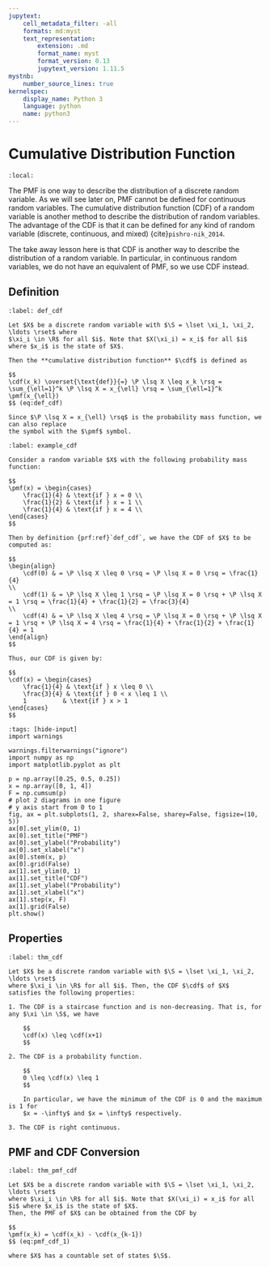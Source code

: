 ```yaml
---
jupytext:
    cell_metadata_filter: -all
    formats: md:myst
    text_representation:
        extension: .md
        format_name: myst
        format_version: 0.13
        jupytext_version: 1.11.5
mystnb:
    number_source_lines: true
kernelspec:
    display_name: Python 3
    language: python
    name: python3
---
```


# Cumulative Distribution Function

```{contents}
:local:
```

The PMF is one way to describe the distribution of a discrete random variable.
As we will see later on, PMF cannot be defined for continuous random variables.
The cumulative distribution function (CDF) of a random variable is another
method to describe the distribution of random variables. The advantage of the
CDF is that it can be defined for any kind of random variable (discrete,
continuous, and mixed) {cite}`pishro-nik_2014`.

The take away lesson here is that CDF is another way to describe the
distribution of a random variable. In particular, in continuous random
variables, we do not have an equivalent of PMF, so we use CDF instead.

## Definition

```{prf:definition} Cumulative Distribution Function
:label: def_cdf

Let $X$ be a discrete random variable with $\S = \lset \xi_1, \xi_2, \ldots \rset$ where
$\xi_i \in \R$ for all $i$. Note that $X(\xi_i) = x_i$ for all $i$ where $x_i$ is the state of $X$.

Then the **cumulative distribution function** $\cdf$ is defined as

$$
\cdf(x_k) \overset{\text{def}}{=} \P \lsq X \leq x_k \rsq = \sum_{\ell=1}^k \P \lsq X = x_{\ell} \rsq = \sum_{\ell=1}^k \pmf(x_{\ell})
$$ (eq:def_cdf)

Since $\P \lsq X = x_{\ell} \rsq$ is the probability mass function, we can also replace
the symbol with the $\pmf$ symbol.
```

```{prf:example} CDF
:label: example_cdf

Consider a random variable $X$ with the following probability mass function:

$$
\pmf(x) = \begin{cases}
    \frac{1}{4} & \text{if } x = 0 \\
    \frac{1}{2} & \text{if } x = 1 \\
    \frac{1}{4} & \text{if } x = 4 \\
\end{cases}
$$

Then by definition {prf:ref}`def_cdf`, we have the CDF of $X$ to be computed as:

$$
\begin{align}
    \cdf(0) & = \P \lsq X \leq 0 \rsq = \P \lsq X = 0 \rsq = \frac{1}{4}                                                                           \\
    \cdf(1) & = \P \lsq X \leq 1 \rsq = \P \lsq X = 0 \rsq + \P \lsq X = 1 \rsq = \frac{1}{4} + \frac{1}{2} = \frac{3}{4}                          \\
    \cdf(4) & = \P \lsq X \leq 4 \rsq = \P \lsq X = 0 \rsq + \P \lsq X = 1 \rsq + \P \lsq X = 4 \rsq = \frac{1}{4} + \frac{1}{2} + \frac{1}{4} = 1
\end{align}
$$

Thus, our CDF is given by:

$$
\cdf(x) = \begin{cases}
    \frac{1}{4} & \text{if } x \leq 0 \\
    \frac{3}{4} & \text{if } 0 < x \leq 1 \\
    1          & \text{if } x > 1
\end{cases}
$$
```

```{code-cell} ipython3
:tags: [hide-input]
import warnings

warnings.filterwarnings("ignore")
import numpy as np
import matplotlib.pyplot as plt

p = np.array([0.25, 0.5, 0.25])
x = np.array([0, 1, 4])
F = np.cumsum(p)
# plot 2 diagrams in one figure
# y axis start from 0 to 1
fig, ax = plt.subplots(1, 2, sharex=False, sharey=False, figsize=(10, 5))
ax[0].set_ylim(0, 1)
ax[0].set_title("PMF")
ax[0].set_ylabel("Probability")
ax[0].set_xlabel("x")
ax[0].stem(x, p)
ax[0].grid(False)
ax[1].set_ylim(0, 1)
ax[1].set_title("CDF")
ax[1].set_ylabel("Probability")
ax[1].set_xlabel("x")
ax[1].step(x, F)
ax[1].grid(False)
plt.show()
```

## Properties

```{prf:theorem} Properties of CDF
:label: thm_cdf

Let $X$ be a discrete random variable with $\S = \lset \xi_1, \xi_2, \ldots \rset$
where $\xi_i \in \R$ for all $i$. Then, the CDF $\cdf$ of $X$ satisfies the following properties:

1. The CDF is a staircase function and is non-decreasing. That is, for any $\xi \in \S$, we have

    $$
    \cdf(x) \leq \cdf(x+1)
    $$

2. The CDF is a probability function.

    $$
    0 \leq \cdf(x) \leq 1
    $$

    In particular, we have the minimum of the CDF is 0 and the maximum is 1 for
    $x = -\infty$ and $x = \infty$ respectively.

3. The CDF is right continuous.
```

## PMF and CDF Conversion

```{prf:theorem} PMF and CDF Conversion
:label: thm_pmf_cdf

Let $X$ be a discrete random variable with $\S = \lset \xi_1, \xi_2, \ldots \rset$
where $\xi_i \in \R$ for all $i$. Note that $X(\xi_i) = x_i$ for all $i$ where $x_i$ is the state of $X$.
Then, the PMF of $X$ can be obtained from the CDF by

$$
\pmf(x_k) = \cdf(x_k) - \cdf(x_{k-1})
$$ (eq:pmf_cdf_1)

where $X$ has a countable set of states $\S$.
```
